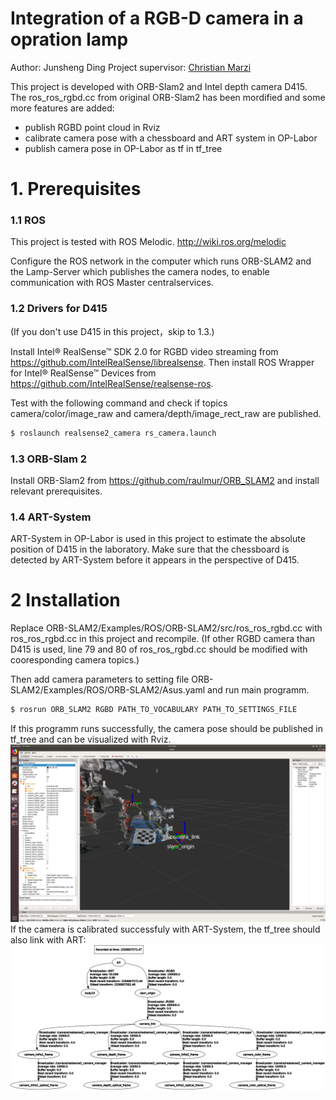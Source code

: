 ﻿# Integration of a RGB-D camera in a opration lamp

Author: Junsheng Ding
Project supervisor: [Christian Marzi]

This project is developed with ORB-Slam2 and Intel depth camera D415. The ros_ros_rgbd.cc from original ORB-Slam2 has been mordified and some more features are added:
  - publish RGBD point cloud in Rviz 
  - calibrate camera pose with a chessboard and ART system in OP-Labor
  - publish camera pose in OP-Labor as tf in tf_tree 

# 1. Prerequisites
### 1.1 ROS
This project is tested with ROS Melodic.
http://wiki.ros.org/melodic

Configure the ROS network in the computer which runs ORB-SLAM2 and the Lamp-Server which publishes the camera nodes, to enable communication with ROS Master centralservices.

### 1.2 Drivers for D415
(If you don't use D415 in this project，skip to 1.3.)

Install Intel® RealSense™ SDK 2.0 for RGBD video streaming from https://github.com/IntelRealSense/librealsense. 
Then install ROS Wrapper for Intel® RealSense™ Devices from https://github.com/IntelRealSense/realsense-ros.

Test with the following command and check if topics camera/color/image_raw and camera/depth/image_rect_raw are published.
```sh
$ roslaunch realsense2_camera rs_camera.launch
```
### 1.3 ORB-Slam 2
Install ORB-Slam2 from https://github.com/raulmur/ORB_SLAM2 and install relevant prerequisites.

### 1.4 ART-System

ART-System in OP-Labor is used in this project to estimate the absolute position of D415 in the laboratory. Make sure that the chessboard is detected by ART-System before it appears in the perspective of D415.

# 2 Installation
Replace ORB-SLAM2/Examples/ROS/ORB-SLAM2/src/ros_ros_rgbd.cc with ros_ros_rgbd.cc in this project and recompile. (If other RGBD camera than D415 is used, line 79 and 80 of ros_ros_rgbd.cc should be modified with  cooresponding camera topics.)

Then add camera parameters to setting file
ORB-SLAM2/Examples/ROS/ORB-SLAM2/Asus.yaml and run main programm.

```sh
$ rosrun ORB_SLAM2 RGBD PATH_TO_VOCABULARY PATH_TO_SETTINGS_FILE
```

If this programm runs successfully, the camera pose should be published in tf_tree and can be visualized with Rviz.
![Image text](https://github.com/Utrrgkit/Integration-einer-RGB-D-Kamera-in-eine-OP-Lampe/blob/master/Camera%20pose%20and%20point%20cloud%20in%20RVIZ.png)
If the camera is calibrated successfuly with ART-System, the tf_tree should also link with ART:
![Image text](https://github.com/Utrrgkit/Integration-einer-RGB-D-Kamera-in-eine-OP-Lampe/blob/master/tf_tree.png)



   [Christian Marzi]: <https://www.ipr.kit.edu/mitarbeiter_2640.php>

